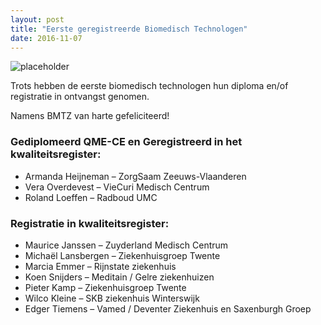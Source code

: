 ```yaml
---
layout: post
title: "Eerste geregistreerde Biomedisch Technologen"
date: 2016-11-07
---
```


![placeholder](src=https://wjoachim.github.io/public/post/images/2016-11-07-eerste-geregistreerde-biomedisch-technologen/smpe-event.jpg "Large example image")


Trots hebben de eerste biomedisch technologen hun diploma en/of registratie in ontvangst genomen.

Namens BMTZ van harte gefeliciteerd!

### Gediplomeerd QME-CE en Geregistreerd in het kwaliteitsregister:
* Armanda Heijneman –  ZorgSaam Zeeuws-Vlaanderen
* Vera Overdevest  – VieCuri Medisch Centrum
* Roland Loeffen  – Radboud UMC

### Registratie in kwaliteitsregister:

* Maurice Janssen  – Zuyderland Medisch Centrum
* Michaël Lansbergen –  Ziekenhuisgroep Twente
* Marcia Emmer  – Rijnstate ziekenhuis
* Koen Snijders  – Meditain / Gelre ziekenhuizen
* Pieter Kamp  – Ziekenhuisgroep Twente
* Wilco Kleine – SKB ziekenhuis Winterswijk
* Edger Tiemens  – Vamed / Deventer Ziekenhuis en Saxenburgh Groep
